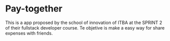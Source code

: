 # Pay-together
This is a app proposed by the school of innovation of ITBA at the SPRINT 2 of their fullstack developer course. Te objetive is make a easy way for share expenses with friends.
